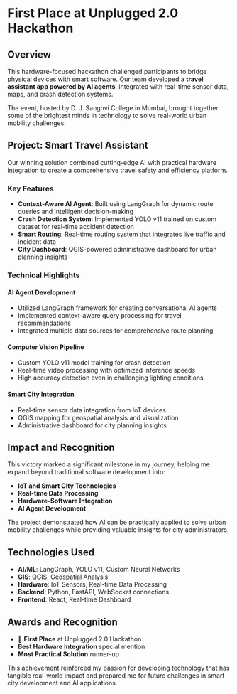 # First Place at Unplugged 2.0 Hackathon

## Overview

This hardware-focused hackathon challenged participants to bridge physical devices with smart software. Our team developed a **travel assistant app powered by AI agents**, integrated with real-time sensor data, maps, and crash detection systems.

The event, hosted by D. J. Sanghvi College in Mumbai, brought together some of the brightest minds in technology to solve real-world urban mobility challenges.

## Project: Smart Travel Assistant

Our winning solution combined cutting-edge AI with practical hardware integration to create a comprehensive travel safety and efficiency platform.

### Key Features

- **Context-Aware AI Agent**: Built using LangGraph for dynamic route queries and intelligent decision-making
- **Crash Detection System**: Implemented YOLO v11 trained on custom dataset for real-time accident detection
- **Smart Routing**: Real-time routing system that integrates live traffic and incident data
- **City Dashboard**: QGIS-powered administrative dashboard for urban planning insights

### Technical Highlights

#### AI Agent Development
- Utilized LangGraph framework for creating conversational AI agents
- Implemented context-aware query processing for travel recommendations
- Integrated multiple data sources for comprehensive route planning

#### Computer Vision Pipeline
- Custom YOLO v11 model training for crash detection
- Real-time video processing with optimized inference speeds
- High accuracy detection even in challenging lighting conditions

#### Smart City Integration
- Real-time sensor data integration from IoT devices
- QGIS mapping for geospatial analysis and visualization
- Administrative dashboard for city planning insights

## Impact and Recognition

This victory marked a significant milestone in my journey, helping me expand beyond traditional software development into:
- **IoT and Smart City Technologies**
- **Real-time Data Processing**
- **Hardware-Software Integration**
- **AI Agent Development**

The project demonstrated how AI can be practically applied to solve urban mobility challenges while providing valuable insights for city administrators.

## Technologies Used

- **AI/ML**: LangGraph, YOLO v11, Custom Neural Networks
- **GIS**: QGIS, Geospatial Analysis
- **Hardware**: IoT Sensors, Real-time Data Processing
- **Backend**: Python, FastAPI, WebSocket connections
- **Frontend**: React, Real-time Dashboard

## Awards and Recognition

- 🥇 **First Place** at Unplugged 2.0 Hackathon
- **Best Hardware Integration** special mention
- **Most Practical Solution** runner-up

This achievement reinforced my passion for developing technology that has tangible real-world impact and prepared me for future challenges in smart city development and AI applications.
